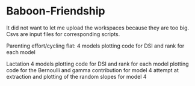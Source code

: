 # Baboon-Friendship
It did not want to let me upload the workspaces because they are too big.
Csvs are input files for corresponding scripts.

Parenting effort/cycling flat:
4 models
plotting code for DSI and rank for each model

Lactation
4 models
plotting code for DSI and rank for each model
plotting code for the Bernoulli and gamma contribution for model 4
attempt at extraction and plotting of the random slopes for model 4
 
